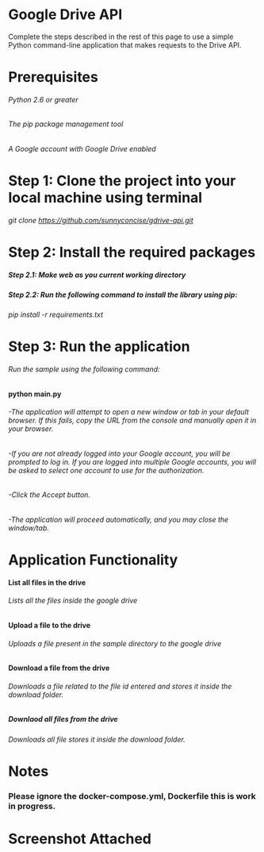 # Google Drive API
Complete the steps described in the rest of this page to use a simple Python command-line application that makes requests to the Drive API.
# Prerequisites
###### Python 2.6 or greater
###### The pip package management tool
###### A Google account with Google Drive enabled
# Step 1: Clone the project into your local machine using terminal
###### git clone https://github.com/sunnyconcise/gdrive-api.git
# Step 2: Install the required packages
##### Step 2.1: Make web as you current working directory
##### Step 2.2: Run the following command to install the library using pip:
###### pip install -r requirements.txt
# Step 3: Run the application
###### Run the sample using the following command: 
#### python main.py
###### -The application will attempt to open a new window or tab in your default browser. If this fails, copy the URL from the console and manually open it in your browser.
###### -If you are not already logged into your Google account, you will be prompted to log in. If you are logged into multiple Google accounts, you will be asked to select one account to use for the authorization.
###### -Click the Accept button.
###### -The application will proceed automatically, and you may close the window/tab.

# Application Functionality
#### List all files in the drive
######  Lists all the files inside the google drive
#### Upload a file to the drive
######  Uploads a file present in the sample directory to the google drive
#### Download a file from the drive
######      Downloads a file related to the file id entered and stores it inside the download folder.
##### Downlaod all files from the drive
######      Downloads all file stores it inside the download folder.

# Notes
### Please ignore the docker-compose.yml, Dockerfile this is work in progress.


# Screenshot Attached 
